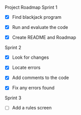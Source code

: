 Project Roadmap
Sprint 1
 
- [X] Find blackjack program
 
- [X] Run and evaluate the code
 
- [X] Create README and Roadmap

Sprint 2
 
- [X] Look for changes
 
- [X] Locate errors

- [X] Add comments to the code

- [X] Fix any errors found
 
Sprint 3

- [ ] Add a rules screen
